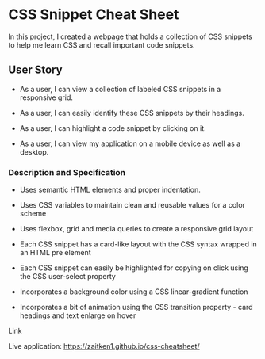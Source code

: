 # CSS Snippet Cheat Sheet

In this project, I created a webpage that holds a collection of CSS snippets to help me learn CSS and recall important code snippets. 

## User Story

* As a user, I can view a collection of labeled CSS snippets in a responsive grid.

* As a user, I can easily identify these CSS snippets by their headings.

* As a user, I can highlight a code snippet by clicking on it.

* As a user, I can view my application on a mobile device as well as a desktop.

### Description and Specification

* Uses semantic HTML elements and proper indentation.

* Uses CSS variables to maintain clean and reusable values for a color scheme

* Uses flexbox, grid and media queries to create a responsive grid layout

* Each CSS snippet has a card-like layout with the CSS syntax wrapped in an HTML pre element

* Each CSS snippet can easily be highlighted for copying on click using the CSS user-select property

* Incorporates a background color using a CSS linear-gradient function

* Incorporates a bit of animation using the CSS transition property - card headings and text enlarge on hover

Link

Live application: https://zaitken1.github.io/css-cheatsheet/